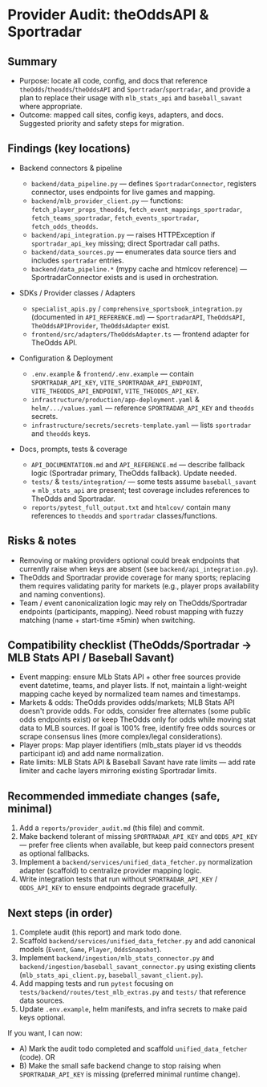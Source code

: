 Provider Audit: theOddsAPI & Sportradar
=====================================

Summary
-------
- Purpose: locate all code, config, and docs that reference `theOdds`/`theodds`/`theOddsAPI` and `Sportradar`/`sportradar`, and provide a plan to replace their usage with `mlb_stats_api` and `baseball_savant` where appropriate.
- Outcome: mapped call sites, config keys, adapters, and docs. Suggested priority and safety steps for migration.

Findings (key locations)
------------------------
- Backend connectors & pipeline
  - `backend/data_pipeline.py` — defines `SportradarConnector`, registers connector, uses endpoints for live games and mapping.
  - `backend/mlb_provider_client.py` — functions: `fetch_player_props_theodds`, `fetch_event_mappings_sportradar`, `fetch_teams_sportradar`, `fetch_events_sportradar`, `fetch_odds_theodds`.
  - `backend/api_integration.py` — raises HTTPException if `sportradar_api_key` missing; direct Sportradar call paths.
  - `backend/data_sources.py` — enumerates data source tiers and includes `sportradar` entries.
  - `backend/data_pipeline.*` (mypy cache and htmlcov reference) — SportradarConnector exists and is used in orchestration.

- SDKs / Provider classes / Adapters
  - `specialist_apis.py` / `comprehensive_sportsbook_integration.py` (documented in `API_REFERENCE.md`) — `SportradarAPI`, `TheOddsAPI`, `TheOddsAPIProvider`, `TheOddsAdapter` exist.
  - `frontend/src/adapters/TheOddsAdapter.ts` — frontend adapter for TheOdds API.

- Configuration & Deployment
  - `.env.example` & `frontend/.env.example` — contain `SPORTRADAR_API_KEY`, `VITE_SPORTRADAR_API_ENDPOINT`, `VITE_THEODDS_API_ENDPOINT`, `VITE_THEODDS_API_KEY`.
  - `infrastructure/production/app-deployment.yaml` & `helm/.../values.yaml` — reference `SPORTRADAR_API_KEY` and `theodds` secrets.
  - `infrastructure/secrets/secrets-template.yaml` — lists `sportradar` and `theodds` keys.

- Docs, prompts, tests & coverage
  - `API_DOCUMENTATION.md` and `API_REFERENCE.md` — describe fallback logic (Sportradar primary, TheOdds fallback). Update needed.
  - `tests/` & `tests/integration/` — some tests assume `baseball_savant` + `mlb_stats_api` are present; test coverage includes references to TheOdds and Sportradar.
  - `reports/pytest_full_output.txt` and `htmlcov/` contain many references to `theodds` and `sportradar` classes/functions.

Risks & notes
-------------
- Removing or making providers optional could break endpoints that currently raise when keys are absent (see `backend/api_integration.py`).
- TheOdds and Sportradar provide coverage for many sports; replacing them requires validating parity for markets (e.g., player props availability and naming conventions).
- Team / event canonicalization logic may rely on TheOdds/Sportradar endpoints (participants, mapping). Need robust mapping with fuzzy matching (name + start-time ±5min) when switching.

Compatibility checklist (TheOdds/Sportradar -> MLB Stats API / Baseball Savant)
-----------------------------------------------------------------------------
- Event mapping: ensure MLb Stats API + other free sources provide event datetime, teams, and player lists. If not, maintain a light-weight mapping cache keyed by normalized team names and timestamps.
- Markets & odds: TheOdds provides odds/markets; MLB Stats API doesn't provide odds. For odds, consider free alternates (some public odds endpoints exist) or keep TheOdds only for odds while moving stat data to MLB sources. If goal is 100% free, identify free odds sources or scrape consensus lines (more complex/legal considerations).
- Player props: Map player identifiers (mlb_stats player id vs theodds participant id) and add name normalization.
- Rate limits: MLB Stats API & Baseball Savant have rate limits — add rate limiter and cache layers mirroring existing Sportradar limits.

Recommended immediate changes (safe, minimal)
-------------------------------------------
1. Add a `reports/provider_audit.md` (this file) and commit.
2. Make backend tolerant of missing `SPORTRADAR_API_KEY` and `ODDS_API_KEY` — prefer free clients when available, but keep paid connectors present as optional fallbacks.
3. Implement a `backend/services/unified_data_fetcher.py` normalization adapter (scaffold) to centralize provider mapping logic.
4. Write integration tests that run without `SPORTRADAR_API_KEY` / `ODDS_API_KEY` to ensure endpoints degrade gracefully.

Next steps (in order)
---------------------
1. Complete audit (this report) and mark todo done.
2. Scaffold `backend/services/unified_data_fetcher.py` and add canonical models (`Event`, `Game`, `Player`, `OddsSnapshot`).
3. Implement `backend/ingestion/mlb_stats_connector.py` and `backend/ingestion/baseball_savant_connector.py` using existing clients (`mlb_stats_api_client.py`, `baseball_savant_client.py`).
4. Add mapping tests and run `pytest` focusing on `tests/backend/routes/test_mlb_extras.py` and `tests/` that reference data sources.
5. Update `.env.example`, helm manifests, and infra secrets to make paid keys optional.

If you want, I can now:
- A) Mark the audit todo completed and scaffold `unified_data_fetcher` (code). OR
- B) Make the small safe backend change to stop raising when `SPORTRADAR_API_KEY` is missing (preferred minimal runtime change).

